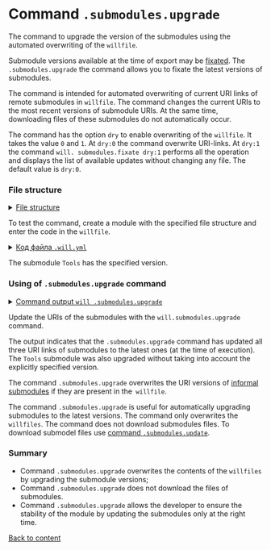# Command <code>.submodules.upgrade</code>

The command to upgrade the version of the submodules using the automated overwriting of the <code>willfile</code>.

Submodule versions available at the time of export may be [fixated](CommandSubmodulesFixate.md). The `.submodules.upgrade` the command allows you to fixate the latest versions of submodules.

The command is intended for automated overwriting of current URI links of remote submodules in `willfile`. The command changes the current URIs to the most recent versions of submodule URIs. At the same time, downloading files of these submodules do not automatically occur.

The command has the option `dry` to enable overwriting of the `willfile`. It takes the value `0` and `1`. At `dry:0` the command overwrite URI-links. At `dry:1` the command `will. submodules.fixate dry:1` performs all the operation and displays the list of available updates without changing any file. The default value is `dry:0`.

### File structure

<details>
  <summary><u>File structure</u></summary>

```
submodulesUpgrade
          └── .will.yml
```

</details>

To test the command, create a module with the specified file structure and enter the code in the `willfile`. 

<details>
    <summary><u>Код файла <code>.will.yml</code></u></summary>

```yaml
about :

  name : submodulesCommands
  description : "To test .submodules.upgrade command"

submodule :

  Tools : git+https:///github.com/Wandalen/wTools.git/out/wTools#ec60e39ded1669e27abaa6fc2798ee13804c400a
  PathFundamentals : git+https:///github.com/Wandalen/wPathFundamentals.git/out/wPathFundamentals#master
  Files : git+https:///github.com/Wandalen/wFiles.git/out/wFiles#master

```
</details>

The submodule `Tools` has the specified version.

### Using of `.submodules.upgrade` command

<details>
  <summary><u>Command output <code>will .submodules.upgrade</code></u></summary>

```
[user@user ~]$ will .submodules.upgrade
...
Module at /path_to_file/.will.yml
...
  Remote path of module::submodulesCommands / module::Tools fixated
  git+https:///github.com/Wandalen/wTools.git/out/wTools : .#7db7bd21ac76fc495aae44cc8b1c4474ce5012a4 <- .#ec60e39ded1669e27abaa6fc2798ee13804c400a
  in /path_to_file/submodulesUpgrade/.will.yml
Remote path of module::submodulesCommands / module::PathFundamentals fixated
  git+https:///github.com/Wandalen/wPathFundamentals.git/out/wPathFundamentals : .#d95a35b7ef1568df823c12efa5bd5e1f4ceec8b7 <- .#master
  in /path_to_file/submodulesUpgrade/.will.yml
Remote path of module::submodulesCommands / module::Files fixated
  git+https:///github.com/Wandalen/wFiles.git/out/wFiles : .#075ce0ca21af083bc879b0d1a4091a29ed4a16d2 <- .#master
  in /path_to_file/submodulesUpgrade/.will.yml

```

</details>

Update the URIs of the submodules with the `will.submodules.upgrade` command.

The output indicates that the `.submodules.upgrade`  command has updated all three URI links of submodules to the latest ones (at the time of execution). The `Tools` submodule was also upgraded without taking into account the explicitly specified version.

The command `.submodules.upgrade` overwrites the URI versions of [informal submodules](SubmoduleInformal.md) if they are present in the` willfile`.

The command `.submodules.upgrade` is useful for automatically upgrading submodules to the latest versions. The command only overwrites the `willfiles`. The command does not download submodules files. To download submodel files use [command `.submodules.update`](CommandSubmodulesUpdate.md).

### Summary

- Command `.submodules.upgrade` overwrites the contents of the `willfiles` by upgrading the submodule versions;
- Command `.submodules.upgrade` does not download the files of submodules.
- Command `.submodules.upgrade` allows the developer to ensure the stability of the module by updating the submodules only at the right time.

[Back to content](../README.md#tutorials)
